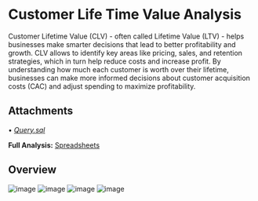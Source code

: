 # Customer Life Time Value Analysis

Customer Lifetime Value (CLV) - often called Lifetime Value (LTV) - helps businesses make smarter decisions that lead to better profitability and growth. CLV allows to identify key areas like pricing, sales, and retention strategies, which in turn help reduce costs and increase profit. By understanding how much each customer is worth over their lifetime, businesses can make more informed decisions about customer acquisition costs (CAC) and adjust spending to maximize profitability.

## Attachments

• [*Query.sql*](https://github.com/monikase/Data-Analytics-Projects/blob/a719671e5eeb623d71f52cc9e7c76c83ff55c8ac/9-Customer%20Life%20Time%20Value%20(CLV)/ARPU_Cohorts.sql)  

**Full Analysis:** [Spreadsheets](https://docs.google.com/spreadsheets/d/1ueH-u6Eb1cN0sOQPfY_6twDhc1cbGF-lHEsU8g3iTnw/edit?usp=sharing)

## Overview

![image](https://github.com/user-attachments/assets/3f7ae197-4a9f-4129-b208-c0596a0661f6)
![image](https://github.com/user-attachments/assets/0d83e07c-8b9b-4a8e-b54d-2e724b6154e6)
![image](https://github.com/user-attachments/assets/acaffafc-5dc2-4924-9e8c-f1a6dda13354)
![image](https://github.com/user-attachments/assets/020deed0-0b42-48a5-9cae-4d1b07763289)





